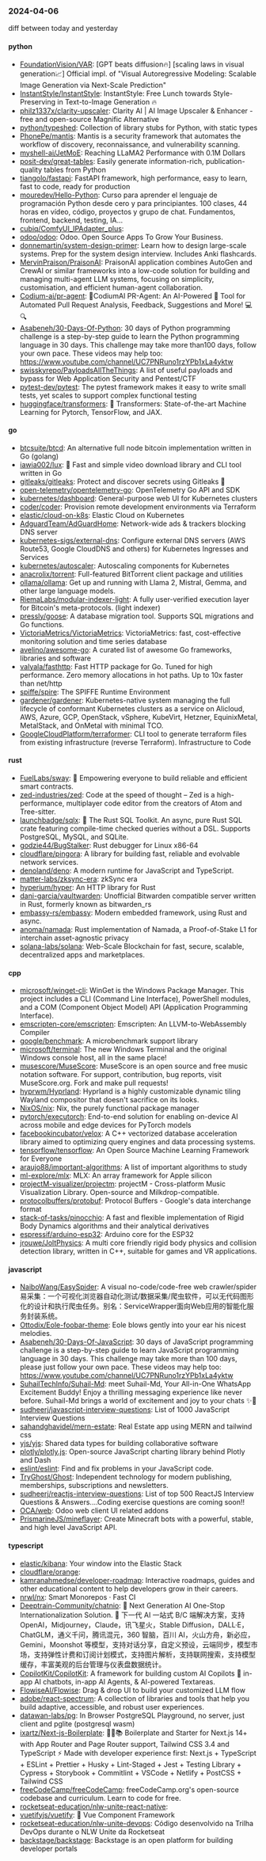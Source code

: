 ### 2024-04-06
diff between today and yesterday

#### python
* [FoundationVision/VAR](https://github.com/FoundationVision/VAR): [GPT beats diffusion🔥] [scaling laws in visual generation📈] Official impl. of "Visual Autoregressive Modeling: Scalable Image Generation via Next-Scale Prediction"
* [InstantStyle/InstantStyle](https://github.com/InstantStyle/InstantStyle): InstantStyle: Free Lunch towards Style-Preserving in Text-to-Image Generation 🔥
* [philz1337x/clarity-upscaler](https://github.com/philz1337x/clarity-upscaler): Clarity AI | AI Image Upscaler & Enhancer - free and open-source Magnific Alternative
* [python/typeshed](https://github.com/python/typeshed): Collection of library stubs for Python, with static types
* [PhonePe/mantis](https://github.com/PhonePe/mantis): Mantis is a security framework that automates the workflow of discovery, reconnaissance, and vulnerability scanning.
* [myshell-ai/JetMoE](https://github.com/myshell-ai/JetMoE): Reaching LLaMA2 Performance with 0.1M Dollars
* [posit-dev/great-tables](https://github.com/posit-dev/great-tables): Easily generate information-rich, publication-quality tables from Python
* [tiangolo/fastapi](https://github.com/tiangolo/fastapi): FastAPI framework, high performance, easy to learn, fast to code, ready for production
* [mouredev/Hello-Python](https://github.com/mouredev/Hello-Python): Curso para aprender el lenguaje de programación Python desde cero y para principiantes. 100 clases, 44 horas en vídeo, código, proyectos y grupo de chat. Fundamentos, frontend, backend, testing, IA...
* [cubiq/ComfyUI_IPAdapter_plus](https://github.com/cubiq/ComfyUI_IPAdapter_plus): 
* [odoo/odoo](https://github.com/odoo/odoo): Odoo. Open Source Apps To Grow Your Business.
* [donnemartin/system-design-primer](https://github.com/donnemartin/system-design-primer): Learn how to design large-scale systems. Prep for the system design interview. Includes Anki flashcards.
* [MervinPraison/PraisonAI](https://github.com/MervinPraison/PraisonAI): PraisonAI application combines AutoGen and CrewAI or similar frameworks into a low-code solution for building and managing multi-agent LLM systems, focusing on simplicity, customisation, and efficient human-agent collaboration.
* [Codium-ai/pr-agent](https://github.com/Codium-ai/pr-agent): 🚀CodiumAI PR-Agent: An AI-Powered 🤖 Tool for Automated Pull Request Analysis, Feedback, Suggestions and More! 💻🔍
* [Asabeneh/30-Days-Of-Python](https://github.com/Asabeneh/30-Days-Of-Python): 30 days of Python programming challenge is a step-by-step guide to learn the Python programming language in 30 days. This challenge may take more than100 days, follow your own pace. These videos may help too: https://www.youtube.com/channel/UC7PNRuno1rzYPb1xLa4yktw
* [swisskyrepo/PayloadsAllTheThings](https://github.com/swisskyrepo/PayloadsAllTheThings): A list of useful payloads and bypass for Web Application Security and Pentest/CTF
* [pytest-dev/pytest](https://github.com/pytest-dev/pytest): The pytest framework makes it easy to write small tests, yet scales to support complex functional testing
* [huggingface/transformers](https://github.com/huggingface/transformers): 🤗 Transformers: State-of-the-art Machine Learning for Pytorch, TensorFlow, and JAX.

#### go
* [btcsuite/btcd](https://github.com/btcsuite/btcd): An alternative full node bitcoin implementation written in Go (golang)
* [iawia002/lux](https://github.com/iawia002/lux): 👾 Fast and simple video download library and CLI tool written in Go
* [gitleaks/gitleaks](https://github.com/gitleaks/gitleaks): Protect and discover secrets using Gitleaks 🔑
* [open-telemetry/opentelemetry-go](https://github.com/open-telemetry/opentelemetry-go): OpenTelemetry Go API and SDK
* [kubernetes/dashboard](https://github.com/kubernetes/dashboard): General-purpose web UI for Kubernetes clusters
* [coder/coder](https://github.com/coder/coder): Provision remote development environments via Terraform
* [elastic/cloud-on-k8s](https://github.com/elastic/cloud-on-k8s): Elastic Cloud on Kubernetes
* [AdguardTeam/AdGuardHome](https://github.com/AdguardTeam/AdGuardHome): Network-wide ads & trackers blocking DNS server
* [kubernetes-sigs/external-dns](https://github.com/kubernetes-sigs/external-dns): Configure external DNS servers (AWS Route53, Google CloudDNS and others) for Kubernetes Ingresses and Services
* [kubernetes/autoscaler](https://github.com/kubernetes/autoscaler): Autoscaling components for Kubernetes
* [anacrolix/torrent](https://github.com/anacrolix/torrent): Full-featured BitTorrent client package and utilities
* [ollama/ollama](https://github.com/ollama/ollama): Get up and running with Llama 2, Mistral, Gemma, and other large language models.
* [RiemaLabs/modular-indexer-light](https://github.com/RiemaLabs/modular-indexer-light): A fully user-verified execution layer for Bitcoin's meta-protocols. (light indexer)
* [pressly/goose](https://github.com/pressly/goose): A database migration tool. Supports SQL migrations and Go functions.
* [VictoriaMetrics/VictoriaMetrics](https://github.com/VictoriaMetrics/VictoriaMetrics): VictoriaMetrics: fast, cost-effective monitoring solution and time series database
* [avelino/awesome-go](https://github.com/avelino/awesome-go): A curated list of awesome Go frameworks, libraries and software
* [valyala/fasthttp](https://github.com/valyala/fasthttp): Fast HTTP package for Go. Tuned for high performance. Zero memory allocations in hot paths. Up to 10x faster than net/http
* [spiffe/spire](https://github.com/spiffe/spire): The SPIFFE Runtime Environment
* [gardener/gardener](https://github.com/gardener/gardener): Kubernetes-native system managing the full lifecycle of conformant Kubernetes clusters as a service on Alicloud, AWS, Azure, GCP, OpenStack, vSphere, KubeVirt, Hetzner, EquinixMetal, MetalStack, and OnMetal with minimal TCO.
* [GoogleCloudPlatform/terraformer](https://github.com/GoogleCloudPlatform/terraformer): CLI tool to generate terraform files from existing infrastructure (reverse Terraform). Infrastructure to Code

#### rust
* [FuelLabs/sway](https://github.com/FuelLabs/sway): 🌴 Empowering everyone to build reliable and efficient smart contracts.
* [zed-industries/zed](https://github.com/zed-industries/zed): Code at the speed of thought – Zed is a high-performance, multiplayer code editor from the creators of Atom and Tree-sitter.
* [launchbadge/sqlx](https://github.com/launchbadge/sqlx): 🧰 The Rust SQL Toolkit. An async, pure Rust SQL crate featuring compile-time checked queries without a DSL. Supports PostgreSQL, MySQL, and SQLite.
* [godzie44/BugStalker](https://github.com/godzie44/BugStalker): Rust debugger for Linux x86-64
* [cloudflare/pingora](https://github.com/cloudflare/pingora): A library for building fast, reliable and evolvable network services.
* [denoland/deno](https://github.com/denoland/deno): A modern runtime for JavaScript and TypeScript.
* [matter-labs/zksync-era](https://github.com/matter-labs/zksync-era): zkSync era
* [hyperium/hyper](https://github.com/hyperium/hyper): An HTTP library for Rust
* [dani-garcia/vaultwarden](https://github.com/dani-garcia/vaultwarden): Unofficial Bitwarden compatible server written in Rust, formerly known as bitwarden_rs
* [embassy-rs/embassy](https://github.com/embassy-rs/embassy): Modern embedded framework, using Rust and async.
* [anoma/namada](https://github.com/anoma/namada): Rust implementation of Namada, a Proof-of-Stake L1 for interchain asset-agnostic privacy
* [solana-labs/solana](https://github.com/solana-labs/solana): Web-Scale Blockchain for fast, secure, scalable, decentralized apps and marketplaces.

#### cpp
* [microsoft/winget-cli](https://github.com/microsoft/winget-cli): WinGet is the Windows Package Manager. This project includes a CLI (Command Line Interface), PowerShell modules, and a COM (Component Object Model) API (Application Programming Interface).
* [emscripten-core/emscripten](https://github.com/emscripten-core/emscripten): Emscripten: An LLVM-to-WebAssembly Compiler
* [google/benchmark](https://github.com/google/benchmark): A microbenchmark support library
* [microsoft/terminal](https://github.com/microsoft/terminal): The new Windows Terminal and the original Windows console host, all in the same place!
* [musescore/MuseScore](https://github.com/musescore/MuseScore): MuseScore is an open source and free music notation software. For support, contribution, bug reports, visit MuseScore.org. Fork and make pull requests!
* [hyprwm/Hyprland](https://github.com/hyprwm/Hyprland): Hyprland is a highly customizable dynamic tiling Wayland compositor that doesn't sacrifice on its looks.
* [NixOS/nix](https://github.com/NixOS/nix): Nix, the purely functional package manager
* [pytorch/executorch](https://github.com/pytorch/executorch): End-to-end solution for enabling on-device AI across mobile and edge devices for PyTorch models
* [facebookincubator/velox](https://github.com/facebookincubator/velox): A C++ vectorized database acceleration library aimed to optimizing query engines and data processing systems.
* [tensorflow/tensorflow](https://github.com/tensorflow/tensorflow): An Open Source Machine Learning Framework for Everyone
* [araujo88/important-algorithms](https://github.com/araujo88/important-algorithms): A list of important algorithms to study
* [ml-explore/mlx](https://github.com/ml-explore/mlx): MLX: An array framework for Apple silicon
* [projectM-visualizer/projectm](https://github.com/projectM-visualizer/projectm): projectM - Cross-platform Music Visualization Library. Open-source and Milkdrop-compatible.
* [protocolbuffers/protobuf](https://github.com/protocolbuffers/protobuf): Protocol Buffers - Google's data interchange format
* [stack-of-tasks/pinocchio](https://github.com/stack-of-tasks/pinocchio): A fast and flexible implementation of Rigid Body Dynamics algorithms and their analytical derivatives
* [espressif/arduino-esp32](https://github.com/espressif/arduino-esp32): Arduino core for the ESP32
* [jrouwe/JoltPhysics](https://github.com/jrouwe/JoltPhysics): A multi core friendly rigid body physics and collision detection library, written in C++, suitable for games and VR applications.

#### javascript
* [NaiboWang/EasySpider](https://github.com/NaiboWang/EasySpider): A visual no-code/code-free web crawler/spider易采集：一个可视化浏览器自动化测试/数据采集/爬虫软件，可以无代码图形化的设计和执行爬虫任务。别名：ServiceWrapper面向Web应用的智能化服务封装系统。
* [Ottodix/Eole-foobar-theme](https://github.com/Ottodix/Eole-foobar-theme): Eole blows gently into your ear his nicest melodies.
* [Asabeneh/30-Days-Of-JavaScript](https://github.com/Asabeneh/30-Days-Of-JavaScript): 30 days of JavaScript programming challenge is a step-by-step guide to learn JavaScript programming language in 30 days. This challenge may take more than 100 days, please just follow your own pace. These videos may help too: https://www.youtube.com/channel/UC7PNRuno1rzYPb1xLa4yktw
* [SuhailTechInfo/Suhail-Md](https://github.com/SuhailTechInfo/Suhail-Md): meet Suhail-Md, Your All-in-One WhatsApp Excitement Buddy! Enjoy a thrilling messaging experience like never before. Suhail-Md brings a world of excitement and joy to your chats ✨🤖
* [sudheerj/javascript-interview-questions](https://github.com/sudheerj/javascript-interview-questions): List of 1000 JavaScript Interview Questions
* [sahandghavidel/mern-estate](https://github.com/sahandghavidel/mern-estate): Real Estate app using MERN and tailwind css
* [yjs/yjs](https://github.com/yjs/yjs): Shared data types for building collaborative software
* [plotly/plotly.js](https://github.com/plotly/plotly.js): Open-source JavaScript charting library behind Plotly and Dash
* [eslint/eslint](https://github.com/eslint/eslint): Find and fix problems in your JavaScript code.
* [TryGhost/Ghost](https://github.com/TryGhost/Ghost): Independent technology for modern publishing, memberships, subscriptions and newsletters.
* [sudheerj/reactjs-interview-questions](https://github.com/sudheerj/reactjs-interview-questions): List of top 500 ReactJS Interview Questions & Answers....Coding exercise questions are coming soon!!
* [OCA/web](https://github.com/OCA/web): Odoo web client UI related addons
* [PrismarineJS/mineflayer](https://github.com/PrismarineJS/mineflayer): Create Minecraft bots with a powerful, stable, and high level JavaScript API.

#### typescript
* [elastic/kibana](https://github.com/elastic/kibana): Your window into the Elastic Stack
* [cloudflare/orange](https://github.com/cloudflare/orange): 
* [kamranahmedse/developer-roadmap](https://github.com/kamranahmedse/developer-roadmap): Interactive roadmaps, guides and other educational content to help developers grow in their careers.
* [nrwl/nx](https://github.com/nrwl/nx): Smart Monorepos · Fast CI
* [Deeptrain-Community/chatnio](https://github.com/Deeptrain-Community/chatnio): 🚀 Next Generation AI One-Stop Internationalization Solution. 🚀 下一代 AI 一站式 B/C 端解决方案，支持 OpenAI，Midjourney，Claude，讯飞星火，Stable Diffusion，DALL·E，ChatGLM，通义千问，腾讯混元，360 智脑，百川 AI，火山方舟，新必应，Gemini，Moonshot 等模型，支持对话分享，自定义预设，云端同步，模型市场，支持弹性计费和订阅计划模式，支持图片解析，支持联网搜索，支持模型缓存，丰富美观的后台管理与仪表盘数据统计。
* [CopilotKit/CopilotKit](https://github.com/CopilotKit/CopilotKit): A framework for building custom AI Copilots 🤖 in-app AI chatbots, in-app AI Agents, & AI-powered Textareas.
* [FlowiseAI/Flowise](https://github.com/FlowiseAI/Flowise): Drag & drop UI to build your customized LLM flow
* [adobe/react-spectrum](https://github.com/adobe/react-spectrum): A collection of libraries and tools that help you build adaptive, accessible, and robust user experiences.
* [datawan-labs/pg](https://github.com/datawan-labs/pg): In Browser PostgreSQL Playground, no server, just client and pglite (postgresql wasm)
* [ixartz/Next-js-Boilerplate](https://github.com/ixartz/Next-js-Boilerplate): 🚀🎉📚 Boilerplate and Starter for Next.js 14+ with App Router and Page Router support, Tailwind CSS 3.4 and TypeScript ⚡️ Made with developer experience first: Next.js + TypeScript + ESLint + Prettier + Husky + Lint-Staged + Jest + Testing Library + Cypress + Storybook + Commitlint + VSCode + Netlify + PostCSS + Tailwind CSS
* [freeCodeCamp/freeCodeCamp](https://github.com/freeCodeCamp/freeCodeCamp): freeCodeCamp.org's open-source codebase and curriculum. Learn to code for free.
* [rocketseat-education/nlw-unite-react-native](https://github.com/rocketseat-education/nlw-unite-react-native): 
* [vuetifyjs/vuetify](https://github.com/vuetifyjs/vuetify): 🐉 Vue Component Framework
* [rocketseat-education/nlw-unite-devops](https://github.com/rocketseat-education/nlw-unite-devops): Código desenvolvido na Trilha DevOps durante o NLW Unite da Rocketseat
* [backstage/backstage](https://github.com/backstage/backstage): Backstage is an open platform for building developer portals

